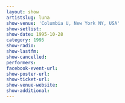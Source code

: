 ```yaml
---
layout: show
artistslug: luna
show-venue: 'Columbia U, New York NY, USA'
show-setlist: 
show-date: 1995-10-28
category: 1995
show-radio: 
show-lastfm: 
show-cancelled: 
performers: 
facebook-event-url: 
show-poster-url: 
show-ticket-url: 
show-venue-website: 
show-additional: 
---
```


